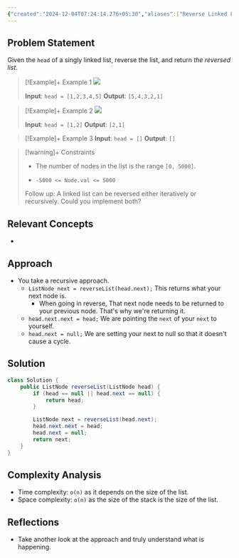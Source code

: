 ```yaml
---
{"created":"2024-12-04T07:24:14.276+05:30","aliases":["Reverse Linked List"],"completed":true,"redo":false,"Description":"Gotten it wrong too many times","leetcode-index":206,"link":"https://leetcode.com/problems/reverse-linked-list","difficulty":"Easy","tags":["leetcode/linked-list","leetcode/recursion","programming/practice","leetcode/problem"],"publish":true,"PassFrontmatter":true,"updated":"2024-12-26T08:34:11.409+05:30"}
---
```


## Problem Statement
Given the `head` of a singly linked list, reverse the list, and return *the reversed list*.

 

>[!Example]+ Example 1
>![](https://assets.leetcode.com/uploads/2021/02/19/rev1ex1.jpg)
>
>**Input**: `head = [1,2,3,4,5]`
>**Output**: `[5,4,3,2,1]
`

>[!Example]+ Example 2
>![](https://assets.leetcode.com/uploads/2021/02/19/rev1ex2.jpg)
>
>**Input**: `head = [1,2]`
>**Output**: `[2,1]
`

>[!Example]+ Example 3
>**Input**: `head = []`
>**Output**: `[]
`

>[!warning]+ Constraints
>- The number of nodes in the list is the range `[0, 5000]`.
>
>- `-5000 <= Node.val <= 5000`
>
>
>
>
>
>
>
>
>Follow up: A linked list can be reversed either iteratively or recursively. Could you implement both?

## Relevant Concepts
- 

## Approach
- You take a recursive approach.
	- `ListNode next = reverseList(head.next);` This returns what your next node is.
		- When going in reverse, That next node needs to be returned to your previous node. That's why we're returning it. 
	- `head.next.next = head;` We are pointing the `next` of your `next` to yourself.
	- `head.next = null;` We are setting your next to null so that it doesn't cause a cycle. 
## Solution
```Java
class Solution {
    public ListNode reverseList(ListNode head) {
        if (head == null || head.next == null) {
            return head;
        }

        ListNode next = reverseList(head.next);
        head.next.next = head;
        head.next = null;
        return next;
    }
}
```

## Complexity Analysis
- Time complexity: `o(n)` as it depends on the size of the list.
- Space complexity:  `o(n)` as the size of the stack is the size of the list.

## Reflections
- Take another look at the approach and truly understand what is happening. 